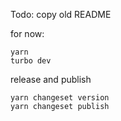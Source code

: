 Todo: copy old README

for now:

```
yarn
turbo dev 
```

release and publish

```
yarn changeset version
yarn changeset publish
```
